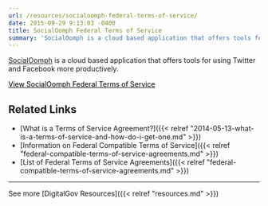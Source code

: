 ```yaml
---
url: /resources/socialoomph-federal-terms-of-service/
date: 2015-09-29 9:13:03 -0400
title: SocialOomph Federal Terms of Service
summary: 'SocialOomph is a cloud based application that offers tools for using Twitter and Facebook more productively. View SocialOomph Federal Terms of Service   Related Links What is a Terms of Service Agreement? Information on Federal Compatible Terms of Service List of Federal Terms of Service Agreements     See more DigitalGov Resources'
---
```


[SocialOomph](https://www.socialoomph.com/) is a cloud based application that offers tools for using Twitter and Facebook more productively.

<a class="button" style="color: #000000" href="https://www.socialoomph.com/termsfederal">View SocialOomph Federal Terms of Service</a>

 

## Related Links

  * [What is a Terms of Service Agreement?]({{< relref "2014-05-13-what-is-a-terms-of-service-and-how-do-i-get-one.md" >}})
  * [Information on Federal Compatible Terms of Service]({{< relref "federal-compatible-terms-of-service-agreements.md" >}})
  * [List of Federal Terms of Service Agreements]({{< relref "federal-compatible-terms-of-service-agreements.md" >}})

 

* * *

 

See more [DigitalGov Resources]({{< relref "resources.md" >}})